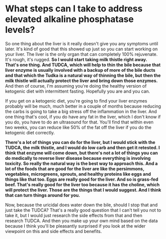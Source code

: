 # What steps can I take to address elevated alkaline phosphatase levels?

So one thing about the liver is it really doesn't give you any symptoms until later. It's kind of good that this showed up just so you can start working on your liver. The liver is the only organ that can completely 100% rejuvenate. It's rough, it's rugged. **So I would start taking milk thistle right away. That's one thing. And TUDCA, which will help to thin the bile because that liver enzyme is usually involved with a backup of more of the bile ducts and that which the Tudka is a natural way of thinning the bile, but then the milk thistle will actually protect the liver and bring down those enzymes.** And then of course, I'm assuming you're doing the healthy version of ketogenic diet with intermittent fasting. Hopefully you are and you can.

If you get on a ketogenic diet, you're going to find your liver enzymes probably will be much, much better in a couple of months because reducing the carbs is going to take a big stress off the inflammation in the liver. And one thing that's cool, if you do have any fat in the liver, which I don't know if you do, you have to do an ultrasound for that. You'll find that within even two weeks, you can reduce like 50% of the fat off the liver if you do the ketogenic diet correctly.

**There's a lot of things you can do for the liver, but I would stick with the TUDCA, the milk thistle, and I would do low carb and then get it retested. I think that enzyme will come down, but there's not a lot of things you can do medically to reverse liver disease because everything is involving toxicity. So really the natural way is the best way to approach this. And a lot of the foods that are good for the liver are like the persimmons, vegetables, microgreens, sprouts, and healthy proteins like eggs and things like that too. Eggs are really good for the liver. And so is grass-fed beef. That's really good for the liver too because it has the choline, which will protect the liver. Those are the things that I would suggest. And I think that can turn things around for you.**

Now, because the uricidal does water down the bile, should I stop that and just take the TUDCA? That's a really good question that I can't tell you not to take it, but I would just research the side effects from that and then research TUDCA. And then you make up your own mind based on the data because I think you'll be pleasantly surprised if you look at the wider viewpoint on this and side effects and benefits.